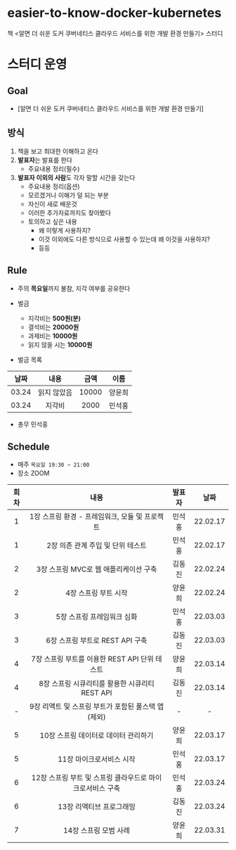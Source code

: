 # easier-to-know-docker-kubernetes
책 <알면 더 쉬운 도커 쿠버네티스 클라우드 서비스를 위한 개발 환경 만들기> 스터디

# 스터디 운영

## Goal
* [알면 더 쉬운 도커 쿠버네티스 클라우드 서비스를 위한 개발 환경 만들기]

## 방식
1. 책을 보고 최대한 이해하고 온다
2. **발표자**는 발표를 한다
    - 주요내용 정리(필수)
3. **발표자 이외의 사람**도 각자 말할 시간을 갖는다
    - 주요내용 정리(옵션)
    - 모르겠거나 이해가 덜 되는 부분
    - 자신이 새로 배운것
    - 이러한 추가자료까지도 찾아봤다
    - 토의하고 싶은 내용
        - 왜 이렇게 사용하지?
        - 이것 이외에도 다른 방식으로 사용할 수 있는데 왜 이것을 사용하지?
        - 등등
        
## Rule
- 주의 **목요일**까지 불참, 지각 여부를 공유한다
- 벌금
    - 지각비는 **500원(분)**
    - 결석비는 **20000원**
    - 과제비는 **10000원**
    - 읽지 않을 시는 **10000원**
    
- 벌금 목록  
  
|날짜|내용|금액|이름|  
| :---: | :---: | :---: | :---: |  
|03.24|읽지 않았음|10000|양윤희|  
|03.24|지각비|2000|민석홍|  

- 총무 민석홍

## Schedule
- 매주  `목요일 19:30 ~ 21:00`  
- 장소 ZOOM

|회차|내용|발표자|날짜|
| :---: | :---: | :---: | :---: |
| 1 | 1장 스프링 환경 - 프레임워크, 모듈 및 프로젝트 | 민석홍 | 22.02.17 |
| 1 | 2장 의존 관계 주입 및 단위 테스트 | 민석홍 | 22.02.17 |
| 2 | 3장 스프링 MVC로 웹 애플리케이션 구축 | 김동진 | 22.02.24 |
| 2 | 4장 스프링 부트 시작 | 양윤희 | 22.02.24 |
| 3 | 5장 스프링 프레임워크 심화 | 민석홍 | 22.03.03 |
| 3 | 6장 스프링 부트로 REST API 구축 | 김동진 | 22.03.03 |
| 4 | 7장 스프링 부트를 이용한 REST API 단위 테스트 | 양윤희 | 22.03.14 |
| 4 | 8장 스프링 시큐리티를 활용한 시큐리티 REST API | 김동진 | 22.03.14 |
| - | 9장 리액트 및 스프링 부트가 포함된 풀스택 앱 (제외) | - | - |
| 5 | 10장 스프링 데이터로 데이터 관리하기 | 양윤희 | 22.03.17 |
| 5 | 11장 마이크로서비스 시작 | 민석홍 | 22.03.17 |
| 6 | 12장 스프링 부트 및 스프링 클라우드로 마이크로서비스 구축 | 민석홍 | 22.03.24 |
| 6 | 13장 리액티브 프로그래밍 | 김동진 | 22.03.24 |
| 7 | 14장 스프링 모범 사례| 양윤희 | 22.03.31 |










